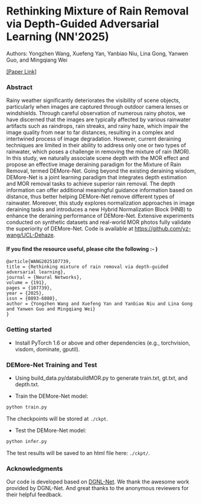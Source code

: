 # Rethinking Mixture of Rain Removal via Depth-Guided Adversarial Learning (NN'2025)

Authors: Yongzhen Wang, Xuefeng Yan, Yanbiao Niu, Lina Gong, Yanwen Guo, and Mingqiang Wei

[[Paper Link]](https://www.sciencedirect.com/science/article/abs/pii/S0893608025006197)

### Abstract

Rainy weather significantly deteriorates the visibility of scene objects, particularly when images are captured through outdoor camera lenses or windshields. Through careful observation of numerous rainy photos, we have discerned that the images are typically affected by various rainwater artifacts such as raindrops, rain streaks, and rainy haze, which impair the image quality from near to far distances, resulting in a complex and intertwined process of image degradation. However, current deraining techniques are limited in their ability to address only one or two types of rainwater, which poses a challenge in removing the mixture of rain (MOR). In this study, we naturally associate scene depth with the MOR effect and propose an effective image deraining paradigm for the Mixture of Rain Removal, termed DEMore-Net. Going beyond the existing deraining wisdom, DEMore-Net is a joint learning paradigm that integrates depth estimation and MOR removal tasks to achieve superior rain removal. The depth information can offer additional meaningful guidance information based on distance, thus better helping DEMore-Net remove different types of rainwater. Moreover, this study explores normalization approaches in image deraining tasks and introduces a new Hybrid Normalization Block (HNB) to enhance the deraining performance of DEMore-Net. Extensive experiments conducted on synthetic datasets and real-world MOR photos fully validate the superiority of DEMore-Net. Code is available at https://github.com/yz-wang/UCL-Dehaze.

#### If you find the resource useful, please cite the following :- )

```
@article{WANG2025107739,
title = {Rethinking mixture of rain removal via depth-guided adversarial learning},
journal = {Neural Networks},
volume = {191},
pages = {107739},
year = {2025},
issn = {0893-6080},
author = {Yongzhen Wang and Xuefeng Yan and Yanbiao Niu and Lina Gong and Yanwen Guo and Mingqiang Wei}
}
```  

### Getting started


- Install PyTorch 1.6 or above and other dependencies (e.g., torchvision, visdom, dominate, gputil).

  
### DEMore-Net Training and Test

- Using build_data.py/databuildMOR.py to  generate train.txt, gt.txt, and depth.txt.

- Train the DEMore-Net model:
```bash
python train.py
```
The checkpoints will be stored at `./ckpt`.

- Test the DEMore-Net model:
```bash
python infer.py
```
The test results will be saved to an html file here: `./ckpt/`.


### Acknowledgments
Our code is developed based on [DGNL-Net](https://github.com/xw-hu/DGNL-Net). We thank the awesome work provided by DGNL-Net.
And great thanks to the anonymous reviewers for their helpful feedback.

